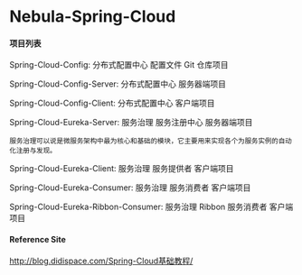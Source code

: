 # Nebula-Spring-Cloud

#### 项目列表

Spring-Cloud-Config: 分布式配置中心 配置文件 Git 仓库项目

Spring-Cloud-Config-Server: 分布式配置中心 服务器端项目

Spring-Cloud-Config-Client: 分布式配置中心 客户端项目

Spring-Cloud-Eureka-Server: 服务治理 服务注册中心 服务器端项目
```
服务治理可以说是微服务架构中最为核心和基础的模块，它主要用来实现各个为服务实例的自动化注册与发现。
```

Spring-Cloud-Eureka-Client: 服务治理 服务提供者 客户端项目

Spring-Cloud-Eureka-Consumer: 服务治理 服务消费者 客户端项目

Spring-Cloud-Eureka-Ribbon-Consumer: 服务治理 Ribbon 服务消费者 客户端项目

#### Reference Site
http://blog.didispace.com/Spring-Cloud基础教程/